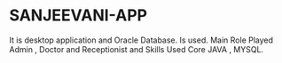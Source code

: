 # SANJEEVANI-APP
It  is  desktop application  and Oracle Database. Is used. Main Role Played Admin , Doctor and Receptionist and  Skills Used  Core JAVA , MYSQL.
